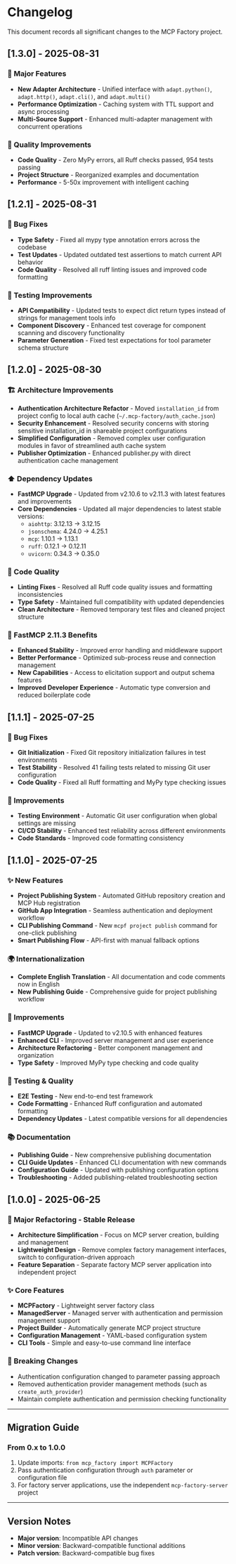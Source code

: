 # Changelog

This document records all significant changes to the MCP Factory project.

## [1.3.0] - 2025-08-31

### 🚀 Major Features
- **New Adapter Architecture** - Unified interface with `adapt.python()`, `adapt.http()`, `adapt.cli()`, and `adapt.multi()`
- **Performance Optimization** - Caching system with TTL support and async processing
- **Multi-Source Support** - Enhanced multi-adapter management with concurrent operations

### 🔧 Quality Improvements
- **Code Quality** - Zero MyPy errors, all Ruff checks passed, 954 tests passing
- **Project Structure** - Reorganized examples and documentation
- **Performance** - 5-50x improvement with intelligent caching

## [1.2.1] - 2025-08-31

### 🔧 Bug Fixes
- **Type Safety** - Fixed all mypy type annotation errors across the codebase
- **Test Updates** - Updated outdated test assertions to match current API behavior
- **Code Quality** - Resolved all ruff linting issues and improved code formatting

### 🧪 Testing Improvements
- **API Compatibility** - Updated tests to expect dict return types instead of strings for management tools info
- **Component Discovery** - Enhanced test coverage for component scanning and discovery functionality
- **Parameter Generation** - Fixed test expectations for tool parameter schema structure

## [1.2.0] - 2025-08-30

### 🏗️ Architecture Improvements
- **Authentication Architecture Refactor** - Moved `installation_id` from project config to local auth cache (`~/.mcp-factory/auth_cache.json`)
- **Security Enhancement** - Resolved security concerns with storing sensitive installation_id in shareable project configurations
- **Simplified Configuration** - Removed complex user configuration modules in favor of streamlined auth cache system
- **Publisher Optimization** - Enhanced publisher.py with direct authentication cache management

### ⬆️ Dependency Updates
- **FastMCP Upgrade** - Updated from v2.10.6 to v2.11.3 with latest features and improvements
- **Core Dependencies** - Updated all major dependencies to latest stable versions:
  - `aiohttp`: 3.12.13 → 3.12.15
  - `jsonschema`: 4.24.0 → 4.25.1  
  - `mcp`: 1.10.1 → 1.13.1
  - `ruff`: 0.12.1 → 0.12.11
  - `uvicorn`: 0.34.3 → 0.35.0

### 🔧 Code Quality
- **Linting Fixes** - Resolved all Ruff code quality issues and formatting inconsistencies
- **Type Safety** - Maintained full compatibility with updated dependencies
- **Clean Architecture** - Removed temporary test files and cleaned project structure

### 🚀 FastMCP 2.11.3 Benefits
- **Enhanced Stability** - Improved error handling and middleware support
- **Better Performance** - Optimized sub-process reuse and connection management  
- **New Capabilities** - Access to elicitation support and output schema features
- **Improved Developer Experience** - Automatic type conversion and reduced boilerplate code

## [1.1.1] - 2025-07-25

### 🐛 Bug Fixes
- **Git Initialization** - Fixed Git repository initialization failures in test environments
- **Test Stability** - Resolved 41 failing tests related to missing Git user configuration
- **Code Quality** - Fixed all Ruff formatting and MyPy type checking issues

### 🔧 Improvements
- **Testing Environment** - Automatic Git user configuration when global settings are missing
- **CI/CD Stability** - Enhanced test reliability across different environments
- **Code Standards** - Improved code formatting consistency

## [1.1.0] - 2025-07-25

### ✨ New Features
- **Project Publishing System** - Automated GitHub repository creation and MCP Hub registration
- **GitHub App Integration** - Seamless authentication and deployment workflow  
- **CLI Publishing Command** - New `mcpf project publish` command for one-click publishing
- **Smart Publishing Flow** - API-first with manual fallback options

### 🌍 Internationalization
- **Complete English Translation** - All documentation and code comments now in English
- **New Publishing Guide** - Comprehensive guide for project publishing workflow

### 🔧 Improvements  
- **FastMCP Upgrade** - Updated to v2.10.5 with enhanced features
- **Enhanced CLI** - Improved server management and user experience
- **Architecture Refactoring** - Better component management and organization
- **Type Safety** - Improved MyPy type checking and code quality

### 🧪 Testing & Quality
- **E2E Testing** - New end-to-end test framework
- **Code Formatting** - Enhanced Ruff configuration and automated formatting
- **Dependency Updates** - Latest compatible versions for all dependencies

### 📚 Documentation
- **Publishing Guide** - New comprehensive publishing documentation
- **CLI Guide Updates** - Enhanced CLI documentation with new commands
- **Configuration Guide** - Updated with publishing configuration options
- **Troubleshooting** - Added publishing-related troubleshooting section

## [1.0.0] - 2025-06-25

### 🎯 Major Refactoring - Stable Release
- **Architecture Simplification** - Focus on MCP server creation, building and management
- **Lightweight Design** - Remove complex factory management interfaces, switch to configuration-driven approach
- **Feature Separation** - Separate factory MCP server application into independent project

### ✨ Core Features
- **MCPFactory** - Lightweight server factory class
- **ManagedServer** - Managed server with authentication and permission management support
- **Project Builder** - Automatically generate MCP project structure
- **Configuration Management** - YAML-based configuration system
- **CLI Tools** - Simple and easy-to-use command line interface

### 🔧 Breaking Changes
- Authentication configuration changed to parameter passing approach
- Removed authentication provider management methods (such as `create_auth_provider`)
- Maintain complete authentication and permission checking functionality

---

## Migration Guide

### From 0.x to 1.0.0
1. Update imports: `from mcp_factory import MCPFactory`
2. Pass authentication configuration through `auth` parameter or configuration file
3. For factory server applications, use the independent `mcp-factory-server` project

---

## Version Notes
- **Major version**: Incompatible API changes
- **Minor version**: Backward-compatible functional additions
- **Patch version**: Backward-compatible bug fixes 